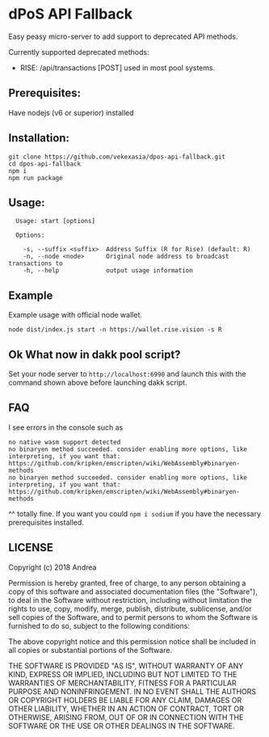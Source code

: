 # dPoS API Fallback

Easy peasy micro-server to add support to deprecated API methods.

Currently supported deprecated methods:

 - RISE: /api/transactions [POST] used in most pool systems.

## Prerequisites:

Have nodejs (v6 or superior) installed


## Installation:

```
git clone https://github.com/vekexasia/dpos-api-fallback.git
cd dpos-api-fallback
npm i
npm run package
```


## Usage:
```
  Usage: start [options]

  Options:

    -s, --suffix <suffix>  Address Suffix (R for Rise) (default: R)
    -n, --node <node>      Original node address to broadcast transactions to
    -h, --help             output usage information

```


## Example

Example usage with official node wallet.

```
node dist/index.js start -n https://wallet.rise.vision -s R

```

## Ok What now in dakk pool script?

Set your node server to `http://localhost:6990` and launch this with the command shown above before launching dakk script.



## FAQ

I see errors in the console such as
```
no native wasm support detected
no binaryen method succeeded. consider enabling more options, like interpreting, if you want that: https://github.com/kripken/emscripten/wiki/WebAssembly#binaryen-methods
no binaryen method succeeded. consider enabling more options, like interpreting, if you want that: https://github.com/kripken/emscripten/wiki/WebAssembly#binaryen-methods
```

^^ totally fine. If you want you could `npm i sodium` if you have the necessary prerequisites installed.


## LICENSE

Copyright (c) 2018 Andrea

Permission is hereby granted, free of charge, to any person
obtaining a copy of this software and associated documentation
files (the "Software"), to deal in the Software without
restriction, including without limitation the rights to use,
copy, modify, merge, publish, distribute, sublicense, and/or sell
copies of the Software, and to permit persons to whom the
Software is furnished to do so, subject to the following
conditions:

The above copyright notice and this permission notice shall be
included in all copies or substantial portions of the Software.

THE SOFTWARE IS PROVIDED "AS IS", WITHOUT WARRANTY OF ANY KIND,
EXPRESS OR IMPLIED, INCLUDING BUT NOT LIMITED TO THE WARRANTIES
OF MERCHANTABILITY, FITNESS FOR A PARTICULAR PURPOSE AND
NONINFRINGEMENT. IN NO EVENT SHALL THE AUTHORS OR COPYRIGHT
HOLDERS BE LIABLE FOR ANY CLAIM, DAMAGES OR OTHER LIABILITY,
WHETHER IN AN ACTION OF CONTRACT, TORT OR OTHERWISE, ARISING
FROM, OUT OF OR IN CONNECTION WITH THE SOFTWARE OR THE USE OR
OTHER DEALINGS IN THE SOFTWARE.